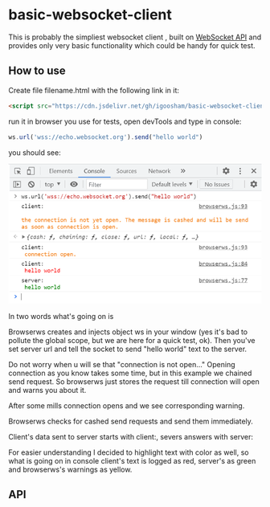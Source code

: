 # basic-websocket-client

This is probably the simpliest websocket client , built on [WebSocket API](https://developer.mozilla.org/en-US/docs/Web/API/WebSocket) and provides only very basic functionality which could be handy for quick test.

## How to use

Create file filename.html with the following link in it:

``` html
<script src="https://cdn.jsdelivr.net/gh/igoosham/basic-websocket-client/browserws.min.js"></script>
```
run it in browser you use for tests, open devTools and type in console:

``` javascript
ws.url('wss://echo.websocket.org').send("hello world")
```

you should see: 

![echo-sample](/images/echo-sample.png)

In two words what's going on is 

Browserws creates and injects object ws in your window (yes it's bad to pollute the global scope, but we are here for a quick test, ok).
Then you've set server url and tell the socket to send "hello world" text to the server.

Do not worry when u will se that "connection is not open..." Opening connection as you know takes some time, but in this example we chained send request. So browserws just stores the request till connection will open and warns you about it.

After some mills connection opens and we see corresponding warning.

Browserws checks for cashed send requests and send them immediately.

Client's data sent to server starts with client:, severs answers with server:

For easier understanding I decided to highlight text with color as well, so what is going on in console client's text is logged as red, server's as green and browserws's warnings as yellow.

## API


